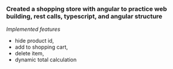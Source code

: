 ### Created a shopping store with angular to practice web building, rest calls, typescript, and angular structure

*Implemented features*
* hide product id,
* add to shopping cart,
* delete item, 
* dynamic total calculation
